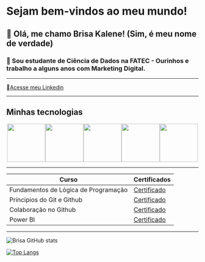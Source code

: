 # Sejam bem-vindos ao meu mundo!

## 👀 Olá, me chamo Brisa Kalene! (Sim, é meu nome de verdade)

### 💬 Sou estudante de Ciência de Dados na FATEC - Ourinhos e trabalho a alguns anos com Marketing Digital.
__________

📄[Acesse meu Linkedin](https://www.linkedin.com/in/brisadantas/)

___________
<h2>Minhas tecnologias</h2>

<p align="center">
<img src="https://cdn.jsdelivr.net/gh/devicons/devicon@latest/icons/html5/html5-original.svg" width=100px><img src="https://cdn.jsdelivr.net/gh/devicons/devicon@latest/icons/css3/css3-original.svg" width=100px><img src="https://cdn.jsdelivr.net/gh/devicons/devicon@latest/icons/javascript/javascript-original.svg" width=100px><img src="https://cdn.jsdelivr.net/gh/devicons/devicon@latest/icons/wordpress/wordpress-plain.svg" width=100px><img src="https://cdn.jsdelivr.net/gh/devicons/devicon@latest/icons/python/python-original.svg" width=100px>
</p>

------------------------

| Curso | Certificados |
|--------------|--------------|
| Fundamentos de Lógica de Programação | [Certificado](https://drive.google.com/file/d/1BX1ndaUjX0nWYaHAsprUAUx6OMcaaC94/view?usp=sharing)|
| Príncipios do Git e Github | [Certificado](https://drive.google.com/file/d/1e_49XUh92KIy1mBkTPNhnx-bC7xdLacZ/view?usp=sharing) |
| Colaboração no Github | [Certificado](https://drive.google.com/file/d/1pEH7FCBg796jZLDTLeOno25Ppf_s7BC7/view?usp=sharing) |
| Power BI | [Certificado](https://drive.google.com/file/d/1CQr7wGnokb_rjz4nW5VTVwZUnKwhw40Q/view?usp=sharing) |
          
---------
![Brisa GitHub stats](https://github-readme-stats.vercel.app/api?username=Bkalene&show_icons=true&theme=radical)

[![Top Langs](https://github-readme-stats.vercel.app/api/top-langs/?username=anuraghazra)](https://github.com/anuraghazra/github-readme-stats)
          
          


<!--
**Bkalene/Bkalene** is a ✨ _special_ ✨ repository because its `README.md` (this file) appears on your GitHub profile.

Here are some ideas to get you started:

- 🔭 I’m currently working on ...
- 🌱 I’m currently learning ...
- 👯 I’m looking to collaborate on ...
- 🤔 I’m looking for help with ...
- 💬 Ask me about ...
- 📫 How to reach me: ...
- 😄 Pronouns: ...
- ⚡ Fun fact: ...
-->
